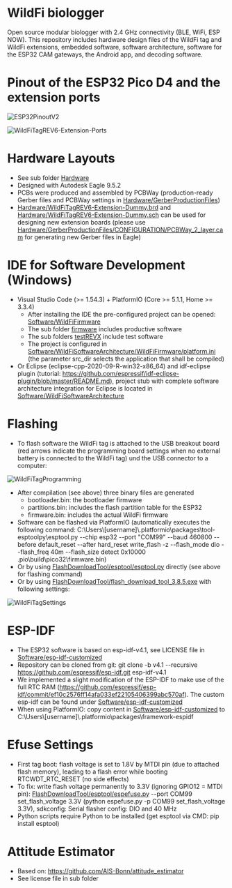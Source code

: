 # WildFi biologger
Open source modular biologger with 2.4 GHz connectivity (BLE, WiFi, ESP NOW). This repository includes hardware design files of the WildFi tag and WildFi extensions, embedded software, software architecture, software for the ESP32 CAM gateways, the Android app, and decoding software.

# Pinout of the ESP32 Pico D4 and the extension ports
![ESP32PinoutV2](https://github.com/trichl/WildFiOpenSource/blob/main/Hardware/ESP32PinoutV2.png?raw=true)

![WildFiTagREV6-Extension-Ports](https://github.com/trichl/WildFiOpenSource/blob/main/Hardware/WildFiTagREV6-Extension-Ports.png?raw=true)

# Hardware Layouts
* See sub folder [Hardware](Hardware)
* Designed with Autodesk Eagle 9.5.2
* PCBs were produced and assembled by PCBWay (production-ready Gerber files and PCBWay settings in [Hardware/GerberProductionFiles](Hardware/GerberProductionFiles))
* [Hardware/WildFiTagREV6-Extension-Dummy.brd](Hardware/WildFiTagREV6-Extension-Dummy.brd) and [Hardware/WildFiTagREV6-Extension-Dummy.sch](Hardware/WildFiTagREV6-Extension-Dummy.sch) can be used for designing new extension boards (please use [Hardware/GerberProductionFiles/CONFIGURATION/PCBWay_2_layer.cam](Hardware/GerberProductionFiles/CONFIGURATION/PCBWay_2_layer.cam) for generating new Gerber files in Eagle)

# IDE for Software Development (Windows)
* Visual Studio Code (>= 1.54.3) + PlatformIO (Core >= 5.1.1, Home >= 3.3.4)
   * After installing the IDE the pre-configured project can be opened: [Software/WildFiFirmware](Software/WildFiFirmware)
   * The sub folder [firmware](Software/WildFiFirmware/firmware) includes productive software
   * The sub folders [testREVX](Software/WildFiFirmware) include test software
   * The project is configured in [Software/WildFiSoftwareArchitecture/WildFiFirmware/platform.ini](Software/WildFiSoftwareArchitecture/WildFiFirmware/platform.ini) (the parameter src_dir selects the application that shall be compiled)
* Or Eclipse (eclipse-cpp-2020-09-R-win32-x86_64) and idf-eclipse plugin (tutorial: https://github.com/espressif/idf-eclipse-plugin/blob/master/README.md), project stub with complete software architecture integration for Eclipse is located in [Software/WildFiSoftwareArchitecture](Software/WildFiSoftwareArchitecture)

# Flashing
* To flash software the WildFi tag is attached to the USB breakout board (red arrows indicate the programming board settings when no external battery is connected to the WildFi tag) und the USB connector to a computer:

![WildFiTagProgramming](https://github.com/trichl/WildFiOpenSource/blob/main/FlashDownloadTool/WildFiTagProgramming.jpg?raw=true)

* After compilation (see above) three binary files are generated
  * bootloader.bin: the bootloader firmware
  * partitions.bin: includes the flash partition table for the ESP32
  * firmware.bin: includes the actual WildFi firmware
* Software can be flashed via PlatformIO (automatically executes the following command: C:\\Users\\[username]\\.platformio\\packages\\tool-esptoolpy\\esptool.py --chip esp32 --port "COM99" --baud 460800 --before default_reset --after hard_reset write_flash -z --flash_mode dio --flash_freq 40m --flash_size detect 0x10000 .pio\\build\\pico32\\firmware.bin)
* Or by using [FlashDownloadTool/esptool/esptool.py](FlashDownloadTool/esptool/esptool.py) directly (see above for flashing command)
* Or by using [FlashDownloadTool/flash_download_tool_3.8.5.exe](FlashDownloadTool/flash_download_tool_3.8.5.exe) with following settings:

![WildFiTagSettings](https://github.com/trichl/WildFiOpenSource/blob/main/FlashDownloadTool/WildFiTagSettings.png?raw=true)

# ESP-IDF
* The ESP32 software is based on esp-idf-v4.1, see LICENSE file in [Software/esp-idf-customized](Software/esp-idf-customized)
* Repository can be cloned from git: git clone -b v4.1 --recursive https://github.com/espressif/esp-idf.git esp-idf-v4.1
* We implemented a slight modification of the ESP-IDF to make use of the full RTC RAM (https://github.com/espressif/esp-idf/commit/ef10c2576ff14afa033ef22105406399abc570af). The custom esp-idf can be found under [Software/esp-idf-customized](Software/esp-idf-customized)
* When using PlatformIO: copy content in [Software/esp-idf-customized](Software/esp-idf-customized) to C:\\Users\\[username]\\.platformio\\packages\\framework-espidf

# Efuse Settings
* First tag boot: flash voltage is set to 1.8V by MTDI pin (due to attached flash memory), leading to a flash error while booting RTCWDT_RTC_RESET (no side effects)
* To fix: write flash voltage permanently to 3.3V (ignoring GPIO12 = MTDI pin): [FlashDownloadTool/esptool/espefuse.py](FlashDownloadTool/esptool/espefuse.py) --port COM99 set_flash_voltage 3.3V (python espefuse.py -p COM99 set_flash_voltage 3.3V), sdkconfig: Serial flasher config: DIO and 40 MHz
* Python scripts require Python to be installed (get esptool via CMD: pip install esptool)

# Attitude Estimator
* Based on: https://github.com/AIS-Bonn/attitude_estimator
* See license file in sub folder
